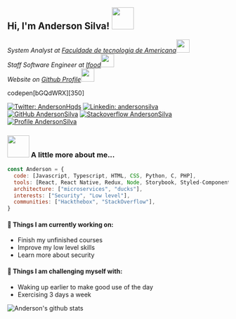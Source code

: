 <h2> Hi, I'm Anderson Silva! <img src="https://media.giphy.com/media/du3J3cXyzhj75IOgvA/giphy.gif" width="50"></h2>
<p><em>System Analyst at <a href="http://www.fatec.edu.br/">Faculdade de tecnologia de Americana</a><img src="https://media.giphy.com/media/fYSnHlufseco8Fh93Z/giphy.gif" width="30"></br>Staff Software Engineer at <a href="ifood.com.br">Ifood</a><img src="https://media.giphy.com/media/WUlplcMpOCEmTGBtBW/giphy.gif" width="30"></br>
Website on <a href="https://andersonhqds.github.io/anderson-dev">Github Profile</a><img src="https://media.giphy.com/media/ZgTR3UQ9XAWDvqy9jv/giphy.gif" width="30">
</em></p>
codepen[bGQdWRX][350]

[![Twitter: AndersonHqds](https://img.shields.io/twitter/follow/AndersonHqds?style=social)](https://twitter.com/AndersonHqds)
[![Linkedin: andersonsilva](https://img.shields.io/badge/-andersonsilva-blue?style=flat-square&logo=Linkedin&logoColor=white&link=https://www.linkedin.com/in/anderson-henrique-de-sa-silva/)](https://www.linkedin.com/in/anderson-henrique-de-sa-silva/)
[![GitHub AndersonSilva](https://img.shields.io/github/followers/andersonhqds?label=follow&style=social)](https://github.com/AndersonHqds)
[![Stackoverflow AndersonSilva](https://img.shields.io/badge/-andersonhqds-grey?style=flat-square&logo=StackOverflow&logoColor=yellow&link=https://www.linkedin.com/in/anderson-henrique-de-sa-silva/)](https://pt.stackoverflow.com/users/68563/anderson-henrique)
[![Profile AndersonSilva](https://img.shields.io/badge/-Website-white?style=flat-square&logo=Brave&logoColor=orange&link=https://andersonhqds.github.io/anderson-dev/)](https://andersonhqds.github.io/anderson-dev/)

### <img src="https://media.giphy.com/media/13twUEuUnCrEju/giphy.gif" width="50"> A little more about me...  

```javascript
const Anderson = {
  code: [Javascript, Typescript, HTML, CSS, Python, C, PHP],
  tools: [React, React Native, Redux, Node, Storybook, Styled-Components, Jest, Docker, Jenkins, Nmap, Netcat, Dirb],
  architecture: ["microservices", "ducks"],
  interests: ["Security", "Low level"],
  communities: ["Hackthebox", "StackOverflow"],
}
```

#### 🌱 Things I am currently working on: 
- Finish my unfinished courses
- Improve my low level skills
- Learn more about security

#### :muscle: Things I am challenging myself with:
- Waking up earlier to make good use of the day
- Exercising 3 days a week

![Anderson's github stats](https://github-readme-stats.vercel.app/api?username=AndersonHqds&hide=contribs,prs&count_private=true&show_icons=true)

<!--
**AndersonHqds/AndersonHqds** is a ✨ _special_ ✨ repository because its `README.md` (this file) appears on your GitHub profile.

Here are some ideas to get you started:

- 🔭 I’m currently working on ...
- 🌱 I’m currently learning ...
- 👯 I’m looking to collaborate on ...
- 🤔 I’m looking for help with ...
- 💬 Ask me about ...
- 📫 How to reach me: ...
- 😄 Pronouns: ...
- ⚡ Fun fact: ...
-->
